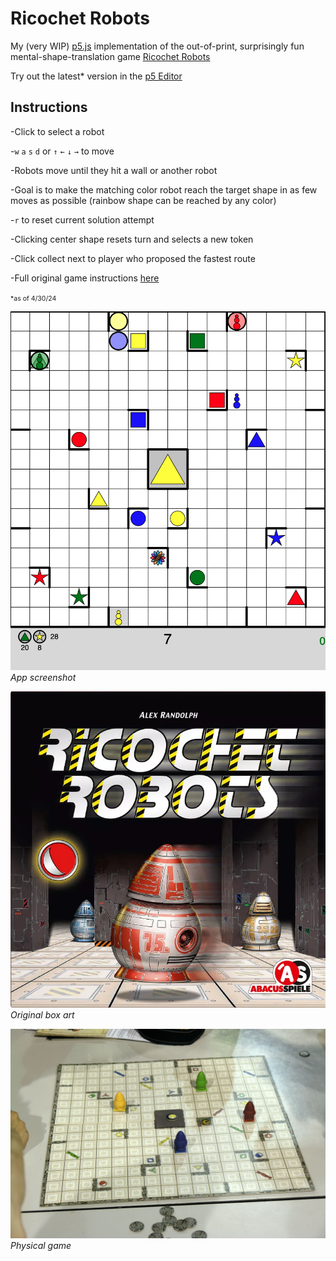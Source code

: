 # Ricochet Robots

My (very WIP) [p5.js](https://p5js.org/) implementation of the out-of-print, surprisingly fun mental-shape-translation game [Ricochet Robots](https://en.wikipedia.org/wiki/Ricochet_Robots)

Try out the latest* version in the [p5 Editor](https://editor.p5js.org/briansmiley/sketches/LJjfo8k1P)

**Instructions**
-
-Click to select a robot
         
-`w` `a` `s` `d` or `↑` `←` `↓` `→` to move

-Robots move until they hit a wall or another robot

-Goal is to make the matching color robot reach the target shape in as few moves as possible (rainbow shape can be reached by any color)

-`r` to reset current solution attempt

-Clicking center shape resets turn and selects a new token

-Click collect next to player who proposed the fastest route

-Full original game instructions [here](https://images-cdn.zmangames.com/us-east-1/filer_public/c0/b4/c0b482f1-ad3e-4e5d-ae48-0c11aa7c317a/en-ricochet_robot-rules.pdf)


<span style="font-size:.75em;">*as of 4/30/24</span>

![App screenshot](./images/gameplay.png)
*App screenshot*

![Box art](./images/ricochet_robots_box.png)
*Original box art*

![Board game image](./images/ricochet_robots_real.jpeg)
*Physical game*

